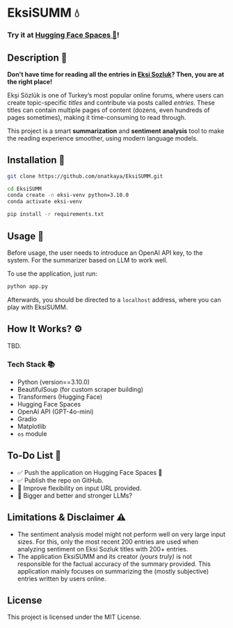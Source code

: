 # EksiSUMM 💧
### Try it at [Hugging Face Spaces 🤗](https://huggingface.co/spaces/mronatkaya/eksiSUMM)!

## Description 🧠
**Don't have time for reading all the entries in [Eksi Sozluk](http://eksisozluk.com/)? Then, you are at the right place!**

Ekşi Sözlük is one of Turkey’s most popular online forums, where users can create topic-specific _titles_ and contribute via posts called _entries_. These titles can contain multiple pages of content (dozens, even hundreds of pages sometimes), making it time-consuming to read through.

This project is a smart **summarization** and **sentiment analysis** tool to make the reading experience smoother, using modern language models.

## Installation 🔧

```bash
git clone https://github.com/onatkaya/EksiSUMM.git

cd EksiSUMM
conda create -n eksi-venv python=3.10.0
conda activate eksi-venv

pip install -r requirements.txt
```

## Usage 🔎
Before usage, the user needs to introduce an OpenAI API key, to the system. For the summarizer based on LLM to work well.

To use the application, just run:

```bash
python app.py
```
Afterwards, you should be directed to a `localhost` address, where you can play with EksiSUMM.

## How It Works? ⚙️

TBD.

### Tech Stack 📚

* Python (version==3.10.0) 
* BeautifulSoup (for custom scraper building)
* Transformers (Hugging Face)
* Hugging Face Spaces
* OpenAI API (GPT-4o-mini)
* Gradio
* Matplotlib 
* `os` module

## To-Do List 🎯

- ✅ Push the application on Hugging Face Spaces 🤗
- ✅ Publish the repo on GitHub.
-  🎯 Improve flexibility on input URL provided.
-  🎯 Bigger and better and stronger LLMs?

## Limitations & Disclaimer ⚠️

* The sentiment analysis model might not perform well on very large input sizes. For this, only the most recent 200 entries are used when analyzing sentiment on Eksi Sozluk titles with 200+ entries.
* The application EksiSUMM and its creator _(yours truly)_ is not responsible for the factual accuracy of the summary provided. This application mainly focuses on summarizing the (mostly subjective) entries written by users online.

## License
This project is licensed under the MIT License.
